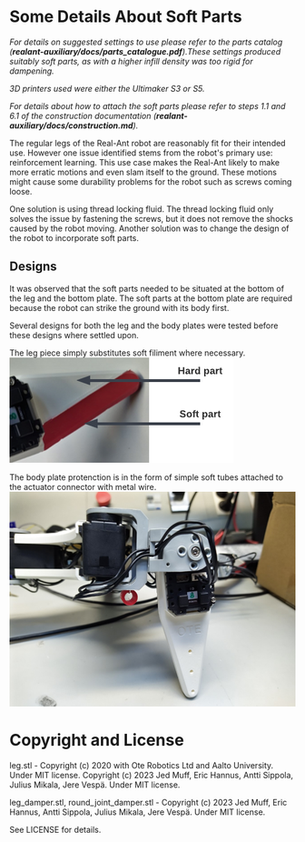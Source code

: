# Some Details About Soft Parts
*For details on suggested settings to use please refer to the parts catalog (**realant-auxiliary/docs/parts_catalogue.pdf**).These settings produced suitably soft parts, as with a higher infill density was too rigid for dampening.* 

*3D printers used were either the Ultimaker S3 or S5.*

*For details about how to attach the soft parts please refer to steps 1.1 and 6.1 of the construction documentation (**realant-auxiliary/docs/construction.md**).*

The regular legs of the Real-Ant robot are reasonably fit for their intended use. However one issue identified stems from the robot's primary use: reinforcement learning. This use case makes the Real-Ant likely to make more erratic motions and even slam itself to the ground. These motions might cause some durability problems for the robot such as screws coming loose.

One solution is using thread locking fluid. The thread locking fluid only solves the issue by fastening the screws, but it does not remove the shocks caused by the robot moving. Another solution was to change the design of the robot to incorporate soft parts.

## Designs
It was observed that the soft parts needed to be situated at the bottom of the leg and the bottom plate. The soft parts at the bottom plate are required because the
robot can strike the ground with its body first. 

Several designs for both the leg and the body plates were tested before these designs where settled upon. 

The leg piece simply substitutes soft filiment where necessary.
![softleg](/media/images/softleg.png)

The body plate protenction is in the form of simple soft tubes attached to the actuator connector with metal wire.
![fixdamper_4](/media/images/fixdamper_4.png)

# Copyright and License

leg.stl - Copyright (c) 2020 with Ote Robotics Ltd and Aalto University. Under MIT license. Copyright (c) 2023 Jed Muff, Eric Hannus, Antti Sippola, Julius Mikala, Jere Vespä. Under MIT license.

leg_damper.stl, round_joint_damper.stl - Copyright (c) 2023 Jed Muff, Eric Hannus, Antti Sippola, Julius Mikala, Jere Vespä. Under MIT license.

See LICENSE for details.
